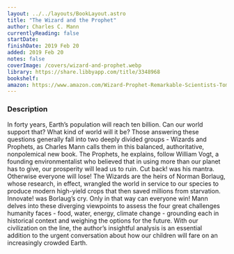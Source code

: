 ```yaml
---
layout: ../../layouts/BookLayout.astro
title: "The Wizard and the Prophet"
author: Charles C. Mann
currentlyReading: false
startDate: 
finishDate: 2019 Feb 20
added: 2019 Feb 20
notes: false
coverImage: /covers/wizard-and-prophet.webp
library: https://share.libbyapp.com/title/3348968
bookshelf:
amazon: https://www.amazon.com/Wizard-Prophet-Remarkable-Scientists-Tomorrows/dp/0307961699
---
```


### Description
In forty years, Earth’s population will reach ten billion. Can our world support that? What kind of world will it be? Those answering these questions generally fall into two deeply divided groups - Wizards and Prophets, as Charles Mann calls them in this balanced, authoritative, nonpolemical new book. The Prophets, he explains, follow William Vogt, a founding environmentalist who believed that in using more than our planet has to give, our prosperity will lead us to ruin. Cut back! was his mantra. Otherwise everyone will lose! The Wizards are the heirs of Norman Borlaug, whose research, in effect, wrangled the world in service to our species to produce modern high-yield crops that then saved millions from starvation. Innovate! was Borlaug’s cry. Only in that way can everyone win! Mann delves into these diverging viewpoints to assess the four great challenges humanity faces - food, water, energy, climate change - grounding each in historical context and weighing the options for the future. With our civilization on the line, the author’s insightful analysis is an essential addition to the urgent conversation about how our children will fare on an increasingly crowded Earth.

<!-- ### Notes & Highlights -->
